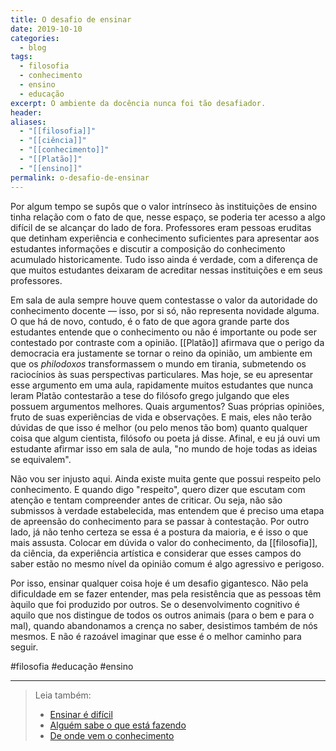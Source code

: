 ```yaml
---
title: O desafio de ensinar
date: 2019-10-10
categories:
  - blog
tags:
  - filosofia
  - conhecimento
  - ensino
  - educação
excerpt: O ambiente da docência nunca foi tão desafiador.
header: 
aliases:
  - "[[filosofia]]"
  - "[[ciência]]"
  - "[[conhecimento]]"
  - "[[Platão]]"
  - "[[ensino]]"
permalink: o-desafio-de-ensinar
---
```

Por algum tempo se supôs que o valor intrínseco às instituições de ensino tinha relação com o fato de que, nesse espaço, se poderia ter acesso a algo difícil de se alcançar do lado de fora. Professores eram pessoas eruditas que detinham experiência e conhecimento suficientes para apresentar aos estudantes informações e discutir a composição do conhecimento acumulado historicamente. Tudo isso ainda é verdade, com a diferença de que muitos estudantes deixaram de acreditar nessas instituições e em seus professores.

Em sala de aula sempre houve quem contestasse o valor da autoridade do conhecimento docente — isso, por si só, não representa novidade alguma. O que há de novo, contudo, é o fato de que agora grande parte dos estudantes entende que o conhecimento ou não é importante ou pode ser contestado por contraste com a opinião. [[Platão]] afirmava que o perigo da democracia era justamente se tornar o reino da opinião, um ambiente em que os *philodoxos* transformassem o mundo em tirania, submetendo os raciocínios às suas perspectivas particulares. Mas hoje, se eu apresentar esse argumento em uma aula, rapidamente muitos estudantes que nunca leram Platão contestarão a tese do filósofo grego julgando que eles possuem argumentos melhores. Quais argumentos? Suas próprias opiniões, fruto de suas experiências de vida e observações. E mais, eles não terão dúvidas de que isso é melhor (ou pelo menos tão bom) quanto qualquer coisa que algum cientista, filósofo ou poeta já disse. Afinal, e eu já ouvi um estudante afirmar isso em sala de aula, "no mundo de hoje todas as ideias se equivalem".

Não vou ser injusto aqui. Ainda existe muita gente que possui respeito pelo conhecimento. E quando digo "respeito", quero dizer que escutam com atenção e tentam compreender antes de criticar. Ou seja, não são submissos à verdade estabelecida, mas entendem que é preciso uma etapa de apreensão do conhecimento para se passar à contestação. Por outro lado, já não tenho certeza se essa é a postura da maioria, e é isso o que mais assusta. Colocar em dúvida o valor do conhecimento, da [[filosofia]], da ciência, da experiência artística e considerar que esses campos do saber estão no mesmo nível da opinião comum é algo agressivo e perigoso. 

Por isso, ensinar qualquer coisa hoje é um desafio gigantesco. Não pela dificuldade em se fazer entender, mas pela resistência que as pessoas têm àquilo que foi produzido por outros. Se o desenvolvimento cognitivo é aquilo que nos distingue de todos os outros animais (para o bem e para o mal), quando abandonamos a crença no saber, desistimos também de nós mesmos. E não é razoável imaginar que esse é o melhor caminho para seguir.

#filosofia #educação #ensino 

---



> Leia também:
> - <a href="/ensinar-e-dificil">Ensinar é difícil</a>
> - <a href="/alguem-sabe-o-que-esta-fazendo">Alguém sabe o que está fazendo</a>
> - <a href="/de-onde-vem-o-conhecimento">De onde vem o conhecimento</a>
